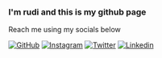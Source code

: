 ### I'm rudi and this is my github page
Reach me using my socials below

<a href="https://github.com/rudipratm" target="_blank"><img src="https://img.shields.io/badge/GitHub-%40rudipratm-239a3b.svg" alt="GitHub"></a>
<a href="https://instagram.com/rudipratm" target="_blank"><img src="https://img.shields.io/badge/Instagram-%40rudipratm-d62976.svg" alt="Instagram"></a>
<a href="https://twitter.com/rudipratm" target="_blank"><img src="https://img.shields.io/badge/Twitter-%40rudipratm-58a1f2.svg" alt="Twitter"></a>
<a href="https://linkedin.com/in/rudipratm" target="_blank"><img src="https://img.shields.io/badge/Linkedin-%40rudipratm-0c66c3.svg" alt="Linkedin"></a>
